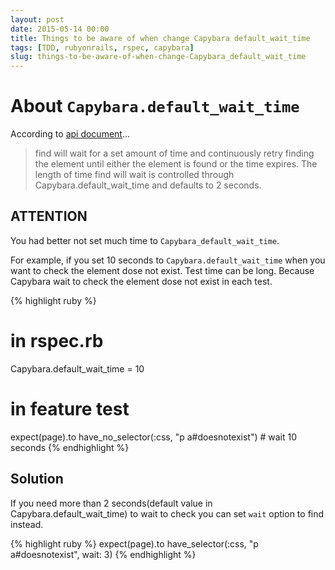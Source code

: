 ```yaml
---
layout: post
date: 2015-05-14 00:00
title: Things to be aware of when change Capybara default_wait_time
tags: [TDD, rubyonrails, rspec, capybara]
slug: things-to-be-aware-of-when-change-Capybara_default_wait_time
---
```


# About `Capybara.default_wait_time`

According to [api document](http://www.rubydoc.info/github/jnicklas/capybara/Capybara/Node/Finders#find-instance_method)...

> find will wait for a set amount of time and continuously retry finding the element until either the element is found or the time expires.
> The length of time find will wait is controlled through Capybara.default_wait_time and defaults to 2 seconds.


## ATTENTION

You had better not set much time to `Capybara_default_wait_time`.

For example, if you set 10 seconds to `Capybara.default_wait_time` when you want to check the element dose not exist.
Test time can be long. Because Capybara wait to check the element dose not exist in each test.

{% highlight ruby %}

# in rspec.rb
Capybara.default_wait_time = 10

# in feature test
expect(page).to have_no_selector(:css, "p a#doesnotexist") # wait 10 seconds
{% endhighlight %}


## Solution

If you need more than 2 seconds(default value in Capybara.default_wait_time) to wait to check you can set `wait` option to find instead.

{% highlight ruby %}
expect(page).to have_selector(:css, "p a#doesnotexist", wait: 3) 
{% endhighlight %}


